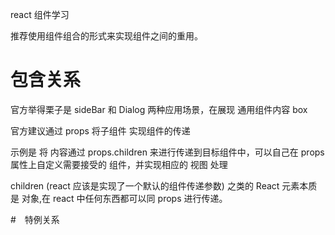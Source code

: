 react 组件学习

推荐使用组件组合的形式来实现组件之间的重用。

# 包含关系

官方举得栗子是  sideBar 和 Dialog 两种应用场景，在展现 通用组件内容 box

官方建议通过 props 将子组件 实现组件的传递

示例是 将 内容通过 props.children 来进行传递到目标组件中，可以自己在 props 属性上自定义需要接受的 组件，并实现相应的 视图 处理

children (react 应该是实现了一个默认的组件传递参数) 之类的 React 元素本质是 对象,在 react 中任何东西都可以同 props 进行传递。

#　特例关系